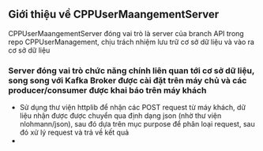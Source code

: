 ## Giới thiệu về CPPUserMaangementServer
CPPUserMaangementServer đóng vai trò là server của branch API trong repo CPPUserManagement, chịu trách nhiệm lưu trữ cơ sở dữ liệu và vào ra cơ sở dữ liệu

### Server đóng vai trò chức năng chính liên quan tới cơ sở dữ liệu, song song với Kafka Broker được cài đặt trên máy chủ và các producer/consumer được khai báo trên máy khách
- Sử dụng thư viện httplib để nhận các POST request từ máy khách, dữ liệu nhận được được chuyển qua định dạng json (nhờ thư viện nlohmann/json), sau đó dựa trên mục purpose để phân loại request, sau đó xử lý request và trả về kết quả
- 
